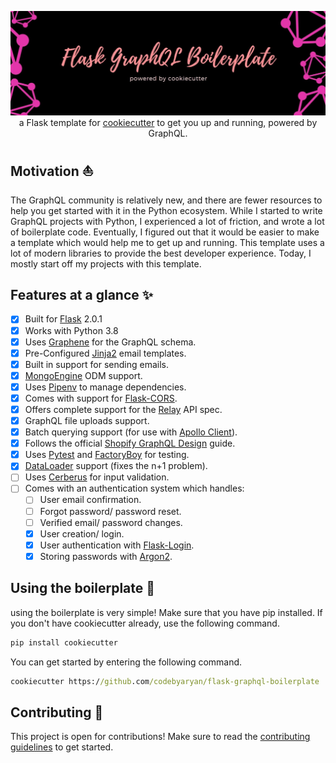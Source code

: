 <p align="center">
  <img src="assets/banner.jpg" />
  a Flask template for <a href="https://github.com/cookiecutter/cookiecutter">cookiecutter</a> to get you up and running, powered by GraphQL.
</p>

## Motivation ⛵

The GraphQL community is relatively new, and there are fewer resources to help you get started with it in the Python ecosystem. While I started to write
GraphQL projects with Python, I experienced a lot of friction, and wrote a lot of boilerplate code. Eventually, I figured out that it would be easier to
make a template which would help me to get up and running. This template uses a lot of modern libraries to provide the best developer experience. Today, I
mostly start off my projects with this template.

## Features at a glance ✨

- [x] Built for [Flask](https://github.com/pallets/flask) 2.0.1
- [x] Works with Python 3.8
- [x] Uses [Graphene](https://github.com/graphql-python/graphene) for the GraphQL schema.
- [x] Pre-Configured [Jinja2](https://github.com/pallets/jinja) email templates.
- [x] Built in support for sending emails.
- [x] [MongoEngine](https://github.com/MongoEngine/mongoengine) ODM support.
- [x] Uses [Pipenv](https://github.com/pypa/pipenv) to manage dependencies.
- [x] Comes with support for [Flask-CORS](https://github.com/corydolphin/flask-cors).
- [x] Offers complete support for the [Relay](https://github.com/facebook/relay) API spec.
- [x] GraphQL file uploads support.
- [x] Batch querying support (for use with [Apollo Client](https://github.com/apollographql/apollo-client)).
- [x] Follows the official [Shopify GraphQL Design](https://github.com/Shopify/graphql-design-tutorial) guide.
- [x] Uses [Pytest](https://github.com/pytest-dev/pytest) and [FactoryBoy](https://github.com/FactoryBoy/factory_boy) for testing.
- [x] [DataLoader](https://github.com/syrusakbary/aiodataloader) support (fixes the n+1 problem).
- [ ] Uses [Cerberus](https://github.com/pyeve/cerberus) for input validation.
- [ ] Comes with an authentication system which handles:
  - [ ] User email confirmation.
  - [ ] Forgot password/ password reset.
  - [ ] Verified email/ password changes.
  - [x] User creation/ login.
  - [x] User authentication with [Flask-Login](https://github.com/maxcountryman/flask-login).
  - [x] Storing passwords with [Argon2](https://github.com/hynek/argon2-cffi).

## Using the boilerplate 🚀

using the boilerplate is very simple! Make sure that you have pip installed.
If you don't have cookiecutter already, use the following command.

```cmd
pip install cookiecutter
```

You can get started by entering the following command.

```cmd
cookiecutter https://github.com/codebyaryan/flask-graphql-boilerplate
```

## Contributing 📄

This project is open for contributions! Make sure to read the [contributing guidelines](.github/CONTRIBUTING.md) to get started.
